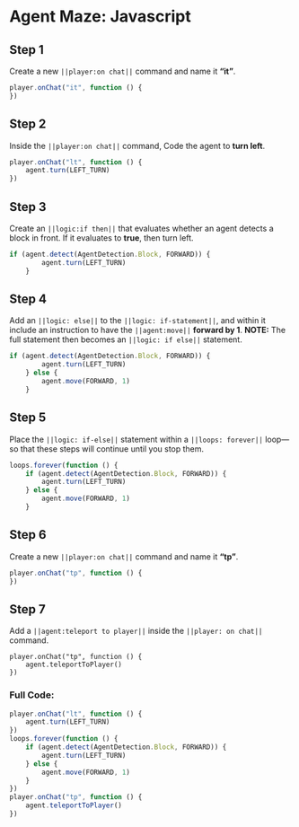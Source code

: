 ﻿
# Agent Maze: Javascript


## Step 1
Create a new ``||player:on chat||`` command and name it **“it”**.

```javascript
player.onChat("it", function () {
})
```

## Step 2


Inside the ``||player:on chat||`` command,  Code the agent to **turn left**.

```javascript
player.onChat("lt", function () {
    agent.turn(LEFT_TURN)
})
```

## Step 3

Create an ``||logic:if then||`` that evaluates whether an agent detects a block in front. If it evaluates to **true**, then turn left.

```javascript
if (agent.detect(AgentDetection.Block, FORWARD)) {
        agent.turn(LEFT_TURN)
    }
```

## Step 4

Add an ``||logic: else||`` to the ``||logic: if-statement||``, and within it include an instruction to have the ``||agent:move||`` **forward by 1**.  **NOTE:** The full statement then becomes an ``||logic: if else||`` statement.

```javascript
if (agent.detect(AgentDetection.Block, FORWARD)) {
        agent.turn(LEFT_TURN)
    } else {
        agent.move(FORWARD, 1)
    }
```

## Step 5

Place the ``||logic: if-else||`` statement within a ``||loops: forever||`` loop—so that these steps will continue until you stop them.

```javascript
loops.forever(function () {
    if (agent.detect(AgentDetection.Block, FORWARD)) {
        agent.turn(LEFT_TURN)
    } else {
        agent.move(FORWARD, 1)
    }
```

## Step 6

Create a new ``||player:on chat||`` command and name it **“tp”**.

```javascript
player.onChat("tp", function () {
})
```

## Step 7

Add a ``||agent:teleport to player||`` inside the ``||player: on chat||`` command.

```blocks
player.onChat("tp", function () {
    agent.teleportToPlayer()
})
```

### Full Code: 

```javascript
player.onChat("lt", function () {
    agent.turn(LEFT_TURN)
})
loops.forever(function () {
    if (agent.detect(AgentDetection.Block, FORWARD)) {
        agent.turn(LEFT_TURN)
    } else {
        agent.move(FORWARD, 1)
    }
})
player.onChat("tp", function () {
    agent.teleportToPlayer()
})
```

